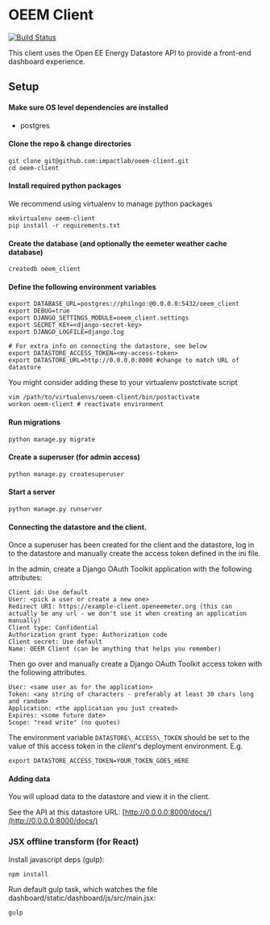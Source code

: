 OEEM Client
===========

[![Build Status](https://travis-ci.org/impactlab/oeem-client.svg?branch=develop)](https://travis-ci.org/impactlab/oeem-client)


This client uses the Open EE Energy Datastore API to provide a front-end
dashboard experience.

Setup
-----

#### Make sure OS level dependencies are installed

- postgres

#### Clone the repo & change directories

    git clone git@github.com:impactlab/oeem-client.git
    cd oeem-client

#### Install required python packages

We recommend using virtualenv to manage python packages

    mkvirtualenv oeem-client
    pip install -r requirements.txt

#### Create the database (and optionally the eemeter weather cache database)

    createdb oeem_client

#### Define the following environment variables

    export DATABASE_URL=postgres://philngo:@0.0.0.0:5432/oeem_client
    export DEBUG=true
    export DJANGO_SETTINGS_MODULE=oeem_client.settings
    export SECRET_KEY=<django-secret-key>
    export DJANGO_LOGFILE=django.log

    # For extra info on connecting the datastore, see below
    export DATASTORE_ACCESS_TOKEN=<my-access-token>
    export DATASTORE_URL=http://0.0.0.0:8000 #change to match URL of datastore

You might consider adding these to your virtualenv postctivate script

    vim /path/to/virtualenvs/oeem-client/bin/postactivate
    workon oeem-client # reactivate environment

#### Run migrations

    python manage.py migrate

#### Create a superuser (for admin access)

    python manage.py createsuperuser

#### Start a server

    python manage.py runserver

#### Connecting the datastore and the client.

Once a superuser has been created for the client and the datastore, log in
to the datastore and manually create the access token defined in the ini file.

In the admin, create a Django OAuth Toolkit application with the following
attributes:

    Client id: Use default
    User: <pick a user or create a new one>
    Redirect URI: https://example-client.openeemeter.org (this can actually be any url - we don't use it when creating an application manually)
    Client type: Confidential
    Authorization grant type: Authorization code
    Client secret: Use default
    Name: OEEM Client (can be anything that helps you remember)


Then go over and manually create a Django OAuth Toolkit access token with
the following attributes.

    User: <same user as for the application>
    Token: <any string of characters - preferably at least 30 chars long and random>
    Application: <the application you just created>
    Expires: <some future date>
    Scope: "read write" (no quotes)

The environment variable `DATASTORE\_ACCESS\_TOKEN` should be set to the value
of this access token in the _client_'s deployment environment. E.g.

    export DATASTORE_ACCESS_TOKEN=YOUR_TOKEN_GOES_HERE

#### Adding data

You will upload data to the datastore and view it in the client.

See the API at this datastore URL: [http://0.0.0.0:8000/docs/](http://0.0.0.0:8000/docs/)

### JSX offline transform (for React)

Install javascript deps (gulp):

    npm install

Run default gulp task, which watches the file dashboard/static/dashboard/js/src/main.jsx:

    gulp
